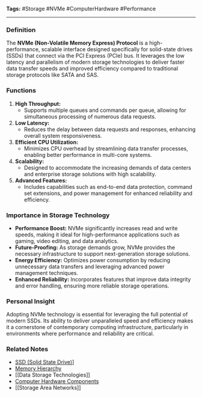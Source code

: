 **Tags:** #Storage #NVMe #ComputerHardware #Performance

---

### **Definition**

The **NVMe (Non-Volatile Memory Express) Protocol** is a high-performance, scalable interface designed specifically for solid-state drives (SSDs) that connect via the PCI Express (PCIe) bus. It leverages the low latency and parallelism of modern storage technologies to deliver faster data transfer speeds and improved efficiency compared to traditional storage protocols like SATA and SAS.

### **Functions**

1. **High Throughput:**
    - Supports multiple queues and commands per queue, allowing for simultaneous processing of numerous data requests.
2. **Low Latency:**
    - Reduces the delay between data requests and responses, enhancing overall system responsiveness.
3. **Efficient CPU Utilization:**
    - Minimizes CPU overhead by streamlining data transfer processes, enabling better performance in multi-core systems.
4. **Scalability:**
    - Designed to accommodate the increasing demands of data centers and enterprise storage solutions with high scalability.
5. **Advanced Features:**
    - Includes capabilities such as end-to-end data protection, command set extensions, and power management for enhanced reliability and efficiency.

### **Importance in Storage Technology**

- **Performance Boost:** NVMe significantly increases read and write speeds, making it ideal for high-performance applications such as gaming, video editing, and data analytics.
- **Future-Proofing:** As storage demands grow, NVMe provides the necessary infrastructure to support next-generation storage solutions.
- **Energy Efficiency:** Optimizes power consumption by reducing unnecessary data transfers and leveraging advanced power management techniques.
- **Enhanced Reliability:** Incorporates features that improve data integrity and error handling, ensuring more reliable storage operations.

### **Personal Insight**

Adopting NVMe technology is essential for leveraging the full potential of modern SSDs. Its ability to deliver unparalleled speed and efficiency makes it a cornerstone of contemporary computing infrastructure, particularly in environments where performance and reliability are critical.

### **Related Notes**

- [SSD (Solid State Drive)](SSD%20(Solid%20State%20Drive).md)]
- [Memory Hierarchy](Memory%20Hierarchy.md)
- [[Data Storage Technologies]]
- [Computer Hardware Components](Computer%20Hardware%20Components.md)
- [[Storage Area Networks]]
